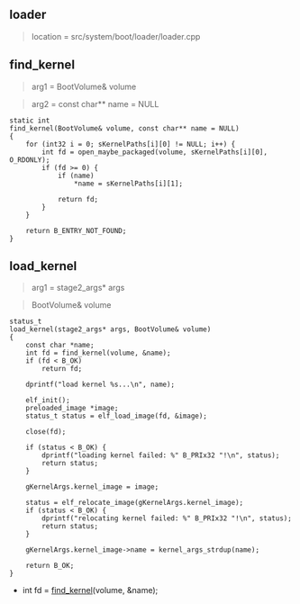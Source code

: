 
## loader
> location = src/system/boot/loader/loader.cpp


## find_kernel

> arg1 = BootVolume& volume

> arg2 = const char** name = NULL

```
static int
find_kernel(BootVolume& volume, const char** name = NULL)
{
	for (int32 i = 0; sKernelPaths[i][0] != NULL; i++) {
		int fd = open_maybe_packaged(volume, sKernelPaths[i][0], O_RDONLY);
		if (fd >= 0) {
			if (name)
				*name = sKernelPaths[i][1];

			return fd;
		}
	}

	return B_ENTRY_NOT_FOUND;
}
```


## load_kernel

> arg1 = stage2_args* args

> BootVolume& volume

```
status_t
load_kernel(stage2_args* args, BootVolume& volume)
{
	const char *name;
	int fd = find_kernel(volume, &name);
	if (fd < B_OK)
		return fd;

	dprintf("load kernel %s...\n", name);

	elf_init();
	preloaded_image *image;
	status_t status = elf_load_image(fd, &image);

	close(fd);

	if (status < B_OK) {
		dprintf("loading kernel failed: %" B_PRIx32 "!\n", status);
		return status;
	}

	gKernelArgs.kernel_image = image;

	status = elf_relocate_image(gKernelArgs.kernel_image);
	if (status < B_OK) {
		dprintf("relocating kernel failed: %" B_PRIx32 "!\n", status);
		return status;
	}

	gKernelArgs.kernel_image->name = kernel_args_strdup(name);

	return B_OK;
}

```

* int fd = [find_kernel](#find_kernel)(volume, &name);

